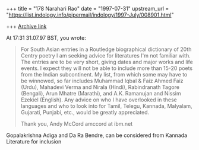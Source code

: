 +++
title = "178 Narahari Rao"
date = "1997-07-31"
upstream_url = "https://list.indology.info/pipermail/indology/1997-July/008901.html"

+++
[Archive link](https://list.indology.info/pipermail/indology/1997-July/008901.html)

At 17:31 31.07.97 BST, you wrote:
>For South Asian entries in a Routledge biographical dictionary of 20th
>Centry poetry I am seeking advice for literatures I'm not familiar with. 
>The entries are to be very short, giving dates and major works and life
>events.  I expect they will not be able to include more than 15-20 poets
>from the Indian subcontinent.  My list, from which some may have to be
>winnowed, so far includes Muhammad Iqbal & Faiz Ahmed Faiz (Urdu), Mahadevi
>Verma and Nirala (Hindi), Rabindranath Tagore (Bengali), Arun Mhatre
>(Marathi), and A.K. Ramanujan and Nissim Ezekiel (English).  Any advice on
>who I have overlooked in these languages and who to look into for Tamil,
>Telegu, Kannada, Malyalam, Gujarati, Punjabi, etc., would be greatly
>appreciated.
>
>Thank you,
>Andy McCord
>amccord at ibm.net
>

Gopalakrishna Adiga and  Da Ra Bendre, can be considered from Kannada
Literature for inclusion





